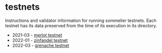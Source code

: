 # testnets

Instructions and validator information for running sommelier testnets. Each testnet has its data preserved from the time of its execution in its directory.

- 2021-03 - [merlot testnet](./merlot/)
- 2022-01 - [zinfandel testnet](./zinfandel)
- 2022-03 - [grenache testnet](./grenache)